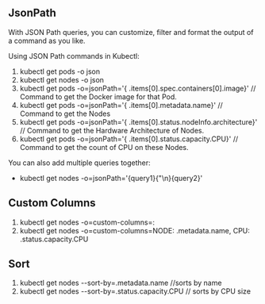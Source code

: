 ## JsonPath
With JSON Path queries, you can customize, filter and format the output of a command as you like.

Using JSON Path commands in Kubectl:
1. kubectl get pods -o json
2. kubectl get nodes -o json
3. kubectl get pods -o=jsonPath='{ .items[0].spec.containers[0].image}'   // Command to get the Docker image for that Pod.
4. kubectl get pods -o=jsonPath='{ .items[0].metadata.name}'   // Command to get the Nodes
5. kubectl get pods -o=jsonPath='{ .items[0].status.nodeInfo.architecture}'   // Command to get the Hardware Architecture of Nodes.
6. kubectl get pods -o=jsonPath='{ .items[0].status.capacity.CPU}'   // Command to get the count of CPU on these Nodes.

You can also add multiple queries together:
- kubectl get nodes -o=jsonPath='{query1}{"\n}{query2}'

## Custom Columns
1. kubectl get nodes -o=custom-columns=<COLUMN NAME>:<JSON PATH>
2. kubectl get nodes -o=custom-columns=NODE: .metadata.name, CPU: .status.capacity.CPU

## Sort
1. kubectl get nodes --sort-by=.metadata.name          //sorts by name
2. kubectl get nodes --sort-by=.status.capacity.CPU    // sorts by CPU size
